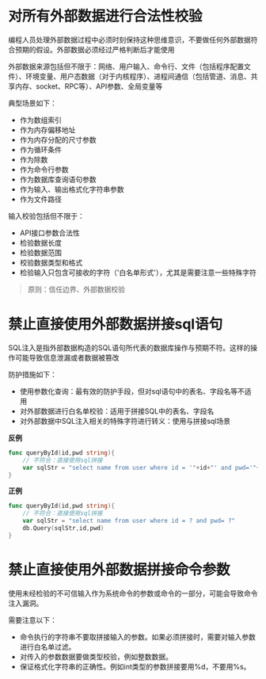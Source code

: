 # 对所有外部数据进行合法性校验

编程人员处理外部数据过程中必须时刻保持这种思维意识，不要做任何外部数据符合预期的假设。外部数据必须经过严格判断后才能使用

外部数据来源包括但不限于：网络、用户输入、命令行、文件（包括程序配置文件）、环境变量、用户态数据（对于内核程序）、进程间通信（包括管道、消息、共享内存、socket、RPC等）、API参数、全局变量等

典型场景如下：

- 作为数组索引
- 作为内存偏移地址
- 作为内存分配的尺寸参数
- 作为循环条件
- 作为除数
- 作为命令行参数
- 作为数据库查询语句参数
- 作为输入、输出格式化字符串参数
- 作为文件路径

输入校验包括但不限于：

- API接口参数合法性
- 检验数据长度
- 检验数据范围
- 校验数据类型和格式
- 检验输入只包含可接收的字符（'白名单形式'），尤其是需要注意一些特殊字符

> 原则：信任边界、外部数据校验

# 禁止直接使用外部数据拼接sql语句

SQL注入是指外部数据构造的SQL语句所代表的数据库操作与预期不符。这样的操作可能导致信息泄漏或者数据被篡改

防护措施如下：

- 使用参数化查询：最有效的防护手段，但对sql语句中的表名、字段名等不适用
- 对外部数据进行白名单校验：适用于拼接SQL中的表名、字段名
- 对外部数据中SQL注入相关的特殊字符进行转义：使用与拼接sql场景

**反例**

```go
func queryById(id,pwd string){
    // 不符合：直接使用sql拼接
    var sqlStr = "select name from user where id = '"+id+"' and pwd='"+pwd+"'"
}
```

**正例**

```go
func queryById(id,pwd string){
    // 不符合：直接使用sql拼接
    var sqlStr = "select name from user where id = ? and pwd= ?"
    db.Query(sqlStr,id,pwd)
}
```

# 禁止直接使用外部数据拼接命令参数

使用未经检验的不可信输入作为系统命令的参数或命令的一部分，可能会导致命令注入漏洞。

需要注意以下：

- 命令执行的字符串不要取拼接输入的参数。如果必须拼接时，需要对输入参数进行白名单过滤。
- 对传入的参数数据要做类型校验，例如整数数据。
- 保证格式化字符串的正确性。例如int类型的参数拼接要用%d，不要用%s。